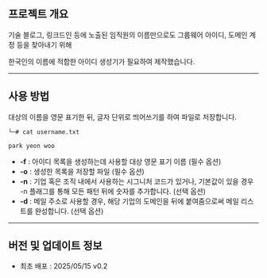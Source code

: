 ## 프로젝트 개요
기술 블로그, 링크드인 등에 노출된 임직원의 이름만으로도 그룹웨어 아이디, 도메인 계정 등을 찾아내기 위해

한국인의 이름에 적합한 아이디 생성기가 필요하여 제작했습니다.

---

## 사용 방법
대상의 이름을 영문 표기한 뒤, 글자 단위로 띄어쓰기를 하여 파일로 저장합니다.
```
└─# cat username.txt

park yeon woo
```

- **-f** : 아이디 목록을 생성하는데 사용할 대상 영문 표기 이름 (필수 옵션)
- **-o** : 생성한 목록을 저장할 파일 (필수 옵션)
- **-n** : 기업 혹은 조직 내에서 사용하는 시그니처 코드가 있거나, 기본값이 있을 경우 -n 플래그를 통해 모든 패턴 뒤에 숫자를 추가합니다. (선택 옵션)
- **-d** : 메일 주소로 사용할 경우, 해당 기업의 도메인을 뒤에 붙여줌으로써 메일 리스트를 완성합니다. (선택 옵션)

---

## 버전 및 업데이트 정보
- 최초 배포 : 2025/05/15 v0.2
